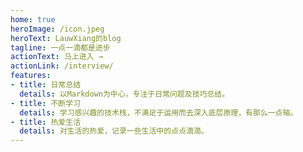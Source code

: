 ```yaml
---
home: true
heroImage: /icon.jpeg
heroText: LauwXiang的blog
tagline: 一点一滴都是进步
actionText: 马上进入 →
actionLink: /interview/
features:
- title: 日常总结
  details: 以Markdown为中心，专注于日常问题及技巧总结。
- title: 不断学习
  details: 学习感兴趣的技术栈，不满足于运用而去深入底层原理，有那么一点轴。
- title: 热爱生活
  details: 对生活的热爱，记录一些生活中的点点滴滴。
---
```

